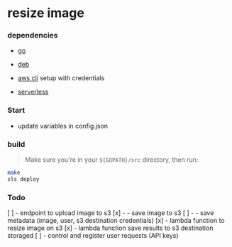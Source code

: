 # resize image

### dependencies


- [go](https://golang.org/)

- [deb](https://github.com/golang/dep)

- [aws cli]() setup with credentials

- [serverless](https://serverless.com/blog/framework-example-golang-lambda-support/)

### Start

- update variables in config.json

### build
> Make sure you're in your ```${GOPATH}/src``` directory, then run:

```bash
make
sls deploy
```

### Todo

[ ] - endpoint to upload image to s3
[x] - - save image to s3
[ ] - - save metadata (image, user, s3 destination credentials)
[x] - lambda function to resize image on s3
[x] - lambda function save results to s3 destination storaged 
[ ] - control and register user requests (API keys)

